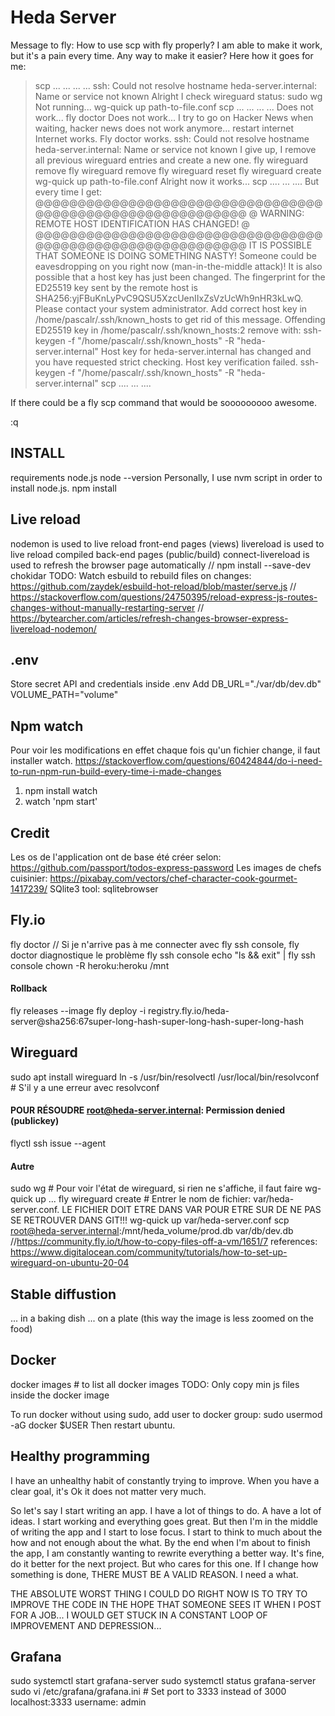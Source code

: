 # Heda Server

Message to fly:
How to use scp with fly properly?
I am able to make it work, but it's a pain every time. Any way to make it easier? Here how it goes for me:
> scp ... ... ... ...
ssh: Could not resolve hostname heda-server.internal: Name or service not known
Alright I check wireguard status:
> sudo wg
Not running...
> wg-quick up path-to-file.conf
> scp ... ... ... ...
Does not work...
> fly doctor
Does not work... I try to go on Hacker News when waiting, hacker news does not work anymore...
restart internet
Internet works. Fly doctor works.
ssh: Could not resolve hostname heda-server.internal: Name or service not known
I give up, I remove all previous wireguard entries and create a new one.
> fly wireguard remove
> fly wireguard remove
> fly wireguard reset
> fly wireguard create
wg-quick up path-to-file.conf
Alright now it works...
> scp .... ... .... 
But every time I get:
@@@@@@@@@@@@@@@@@@@@@@@@@@@@@@@@@@@@@@@@@@@@@@@@@@@@@@@@@@@
@    WARNING: REMOTE HOST IDENTIFICATION HAS CHANGED!     @
@@@@@@@@@@@@@@@@@@@@@@@@@@@@@@@@@@@@@@@@@@@@@@@@@@@@@@@@@@@
IT IS POSSIBLE THAT SOMEONE IS DOING SOMETHING NASTY!
Someone could be eavesdropping on you right now (man-in-the-middle attack)!
It is also possible that a host key has just been changed.
The fingerprint for the ED25519 key sent by the remote host is
SHA256:yjFBuKnLyPvC9QSU5XzcUenIIxZsVzUcWh9nHR3kLwQ.
Please contact your system administrator.
Add correct host key in /home/pascalr/.ssh/known_hosts to get rid of this message.
Offending ED25519 key in /home/pascalr/.ssh/known_hosts:2
  remove with:
  ssh-keygen -f "/home/pascalr/.ssh/known_hosts" -R "heda-server.internal"
Host key for heda-server.internal has changed and you have requested strict checking.
Host key verification failed.
> ssh-keygen -f "/home/pascalr/.ssh/known_hosts" -R "heda-server.internal"
> scp .... ... .... 

If there could be a fly scp command that would be sooooooooo awesome.

:q


## INSTALL
requirements node.js
node --version
Personally, I use nvm script in order to install node.js.
npm install

## Live reload
nodemon is used to live reload front-end pages (views)
livereload is used to live reload compiled back-end pages (public/build)
connect-livereload is used to refresh the browser page automatically
// npm install --save-dev chokidar
TODO: Watch esbuild to rebuild files on changes: https://github.com/zaydek/esbuild-hot-reload/blob/master/serve.js
// https://stackoverflow.com/questions/24750395/reload-express-js-routes-changes-without-manually-restarting-server
// https://bytearcher.com/articles/refresh-changes-browser-express-livereload-nodemon/

## .env
Store secret API and credentials inside .env
Add
DB_URL="./var/db/dev.db"
VOLUME_PATH="volume"

## Npm watch
Pour voir les modifications en effet chaque fois qu'un fichier change, il faut installer watch.
https://stackoverflow.com/questions/60424844/do-i-need-to-run-npm-run-build-every-time-i-made-changes
1. npm install watch
1. watch 'npm start'

## Credit
Les os de l'application ont de base été créer selon: https://github.com/passport/todos-express-password
Les images de chefs cuisinier: https://pixabay.com/vectors/chef-character-cook-gourmet-1417239/
SQlite3 tool: sqlitebrowser

## Fly.io
fly doctor // Si je n'arrive pas à me connecter avec fly ssh console, fly doctor diagnostique le problème
fly ssh console
echo "ls && exit" | fly ssh console
chown -R heroku:heroku /mnt
#### Rollback
fly releases --image
fly deploy -i registry.fly.io/heda-server@sha256:67super-long-hash-super-long-hash-super-long-hash

## Wireguard
sudo apt install wireguard
ln -s /usr/bin/resolvectl /usr/local/bin/resolvconf # S'il y a une erreur avec resolvconf
#### POUR RÉSOUDRE root@heda-server.internal: Permission denied (publickey)
flyctl ssh issue --agent
#### Autre
sudo wg # Pour voir l'état de wireguard, si rien ne s'affiche, il faut faire wg-quick up ...
fly wireguard create # Entrer le nom de fichier: var/heda-server.conf. LE FICHIER DOIT ETRE DANS VAR POUR ETRE SUR DE NE PAS SE RETROUVER DANS GIT!!!
wg-quick up var/heda-server.conf
scp root@heda-server.internal:/mnt/heda_volume/prod.db var/db/dev.db
//https://community.fly.io/t/how-to-copy-files-off-a-vm/1651/7
references:
https://www.digitalocean.com/community/tutorials/how-to-set-up-wireguard-on-ubuntu-20-04

## Stable diffustion
... in a baking dish
... on a plate (this way the image is less zoomed on the food)

## Docker
docker images # to list all docker images
TODO: Only copy min js files inside the docker image

To run docker without using sudo, add user to docker group:
sudo usermod -aG docker $USER
Then restart ubuntu.

## Healthy programming

I have an unhealthy habit of constantly trying to improve. When you have a clear goal, it's Ok it does not matter very much.

So let's say I start writing an app. I have a lot of things to do. A have a lot of ideas.
I start working and everything goes great.
But then I'm in the middle of writing the app and I start to lose focus. I start to think to much about the how and not enough about the what.
By the end when I'm about to finish the app, I am constantly wanting to rewrite everything a better way.
It's fine, do it better for the next project. But who cares for this one.
If I change how something is done, THERE MUST BE A VALID REASON. I need a what.


THE ABSOLUTE WORST THING I COULD DO RIGHT NOW IS TO TRY TO IMPROVE THE CODE IN THE HOPE THAT SOMEONE SEES IT WHEN I POST FOR A JOB... I WOULD GET STUCK IN A CONSTANT LOOP OF IMPROVEMENT AND DEPRESSION...

## Grafana

sudo systemctl start grafana-server
sudo systemctl status grafana-server
sudo vi /etc/grafana/grafana.ini # Set port to 3333 instead of 3000
localhost:3333
username: admin
